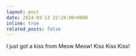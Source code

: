```yaml
---
layout: post
date: 2024-03-13 22:24:00+0800
inline: true
related_posts: false
---
```


I just got a kiss from Meow Meow! Kiss Kiss Kiss!
